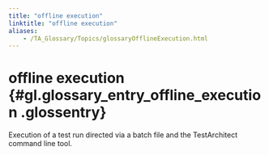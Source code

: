 ```yaml
--- 
title: "offline execution"
linktitle: "offline execution"
aliases: 
    - /TA_Glossary/Topics/glossaryOfflineExecution.html
---
```

# offline execution {#gl.glossary_entry_offline_execution .glossentry}

Execution of a test run directed via a batch file and the TestArchitect command line tool.

